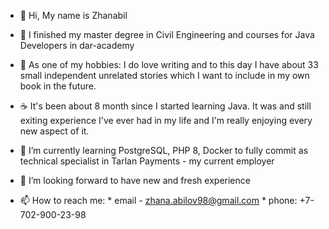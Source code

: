 - 👋 Hi, My name is Zhanabil
- 🧱 I finished my master degree in Civil Engineering and courses for Java Developers in dar-academy
- 👀 As one of my hobbies: I do love writing and to this day I have about 33 small independent unrelated stories which I want to include in my own book in the future.
- ☕ It's been about 8 month since I started learning Java. It was and still exiting experience I've ever had in my life and I'm really enjoying every new aspect of it. 

- 🌱 I’m currently learning PostgreSQL, PHP 8, Docker to fully commit as technical specialist in Tarlan Payments - my current employer
- 💞️ I’m looking forward to have new and fresh experience 
- 📫 How to reach me: 
            * email - zhana.abilov98@gmail.com
            * phone: +7-702-900-23-98

<!---
Zhanabil/Zhanabil is a ✨ special ✨ repository because its `README.md` (this file) appears on your GitHub profile.
You can click the Preview link to take a look at your changes.
--->
